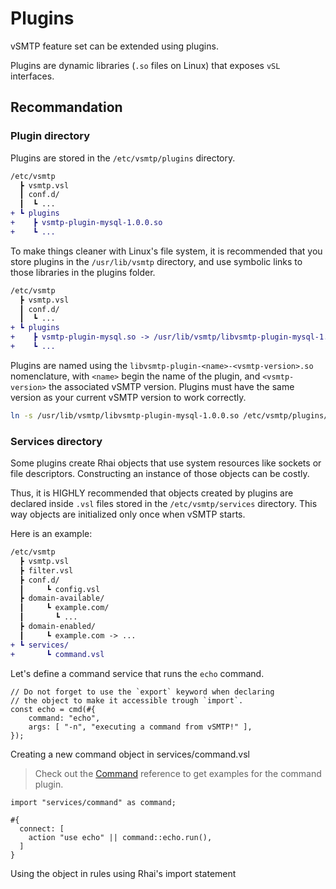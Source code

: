 # Plugins

vSMTP feature set can be extended using plugins.

Plugins are dynamic libraries (`.so` files on Linux) that exposes `vSL` interfaces.

## Recommandation

### Plugin directory

Plugins are stored in the `/etc/vsmtp/plugins` directory.

```diff
/etc/vsmtp
  ┣ vsmtp.vsl
  ┃ conf.d/
  ┃  ┗ ...
+ ┗ plugins
+    ┣ vsmtp-plugin-mysql-1.0.0.so
+    ┗ ...
```

To make things cleaner with Linux's file system, it is recommended that you store plugins in the `/usr/lib/vsmtp` directory, and use symbolic links to those libraries in the plugins folder.

```diff
/etc/vsmtp
  ┣ vsmtp.vsl
  ┃ conf.d/
  ┃  ┗ ...
+ ┗ plugins
+    ┣ vsmtp-plugin-mysql.so -> /usr/lib/vsmtp/libvsmtp-plugin-mysql-1.0.0.so
+    ┗ ...
```

Plugins are named using the `libvsmtp-plugin-<name>-<vsmtp-version>.so` nomenclature, with `<name>` begin the name of the plugin, and `<vsmtp-version>` the associated vSMTP version. Plugins must have the same version as your current vSMTP version to work correctly.

```sh
ln -s /usr/lib/vsmtp/libvsmtp-plugin-mysql-1.0.0.so /etc/vsmtp/plugins/vsmtp-plugin-mysql.so
```

### Services directory

Some plugins create Rhai objects that use system resources like sockets or file descriptors.
Constructing an instance of those objects can be costly.

Thus, it is HIGHLY recommended that objects created by plugins are declared inside `.vsl` files stored in the `/etc/vsmtp/services` directory. This way objects are initialized only once when vSMTP starts.

Here is an example:

```diff
/etc/vsmtp
  ┣ vsmtp.vsl
  ┣ filter.vsl
  ┣ conf.d/
  ┃     ┗ config.vsl
  ┣ domain-available/
  ┃     ┗ example.com/
  ┃       ┗ ...
  ┣ domain-enabled/
  ┃     ┗ example.com -> ...
+ ┗ services/
+       ┗ command.vsl
```

Let's define a command service that runs the `echo` command.

```rust,ignore
// Do not forget to use the `export` keyword when declaring
// the object to make it accessible trough `import`.
const echo = cmd(#{
    command: "echo",
    args: [ "-n", "executing a command from vSMTP!" ],
});
```

<p class="ann"> Creating a new command object in services/command.vsl </p>

> Check out the [Command](../ref/plugins/command.md) reference to get examples for the command plugin.

```
import "services/command" as command;

#{
  connect: [
    action "use echo" || command::echo.run(),
  ]
}
```

<p class="ann"> Using the object in rules using Rhai's import statement </p>
